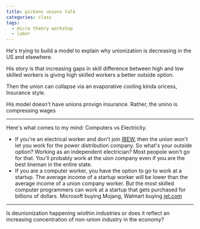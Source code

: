 ```yaml
---
title: pickens unions talk
categories: class
tags:
  - micro theory workshop
  - labor
---
```


He's trying to build a model to explain why unionization is decreasing in the US and elsewhere.

His story is that increasing gaps in skill difference between high and low skilled workers is giving high skilled workers a better outside option.

Then the union can collapse via an evaporative cooling kinda oricess, Insurance style.

His model doesn't have unions provign insurance. Rather, the unino is compressing wages

---

Here's what comes to my mind:
Computers vs Electricity.

- If you're an electrical worker and don't join [IBEW](https://en.wikipedia.org/wiki/International_Brotherhood_of_Electrical_Workers), then the union won't let you work for the power distribution company. So what's your outside option? Working as an independent electrician? Most peopole won't go for that. You'll probably work at the uion company even if you are the best lineman in the entire state.
- If you are a computer worker, you have the option to go to work at a startup. The average income of a startup worker will be lower than the average income of a union company worker. But the most skilled computer programmers can work at a startup that gets purchased for billions of dollars. Microsoft buying Mojang, Walmart buying [jet.com](https://en.wikipedia.org/wiki/Jet.com)


---

Is deunionization happening wiothin industries or does it reflect an increasing concentration of non-union industry in the economy?


